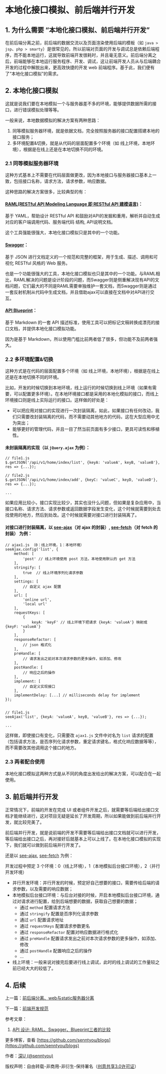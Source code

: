 # 本地化接口模拟、前后端并行开发

## 1. 为什么需要 “本地化接口模拟、前后端并行开发”

在前后端分离之前，前后端的数据交流以及页面渲染使用后端的模板（如 `java > jsp`、`php > smarty`）是很常见的，所以前端对页面的开发与调试总是依赖后端程序，而不能本地运行，这就导致前端开发很耗时，并且毫无意义。前后端分离之后，前端能够在本地运行服务程序、开发、调试，这让前端开发人员从与后端耦合开发的过程中解脱出来，更高效快捷的开发 web 前端程序。基于此，我们便有了“本地化接口模拟”的需求。

## 2. 本地化接口模拟

这就是说我们要在本地模拟一个与服务器差不多的环境，能够提供数据所需的接口，进行错误模拟处理等等。

一般来说，本地数据模拟的解决方案有两种思路：

1. 同等模拟服务器环境，就是依据文档，完全按照服务器的接口配置搭建本地的接口服务；
2. 多环境配置&切换，就是从代码的层面配置多个环境（如 线上环境，本地环境），根据是在线上还是在本地切换不同的环境。

### 2.1 同等模拟服务器环境

这种方式基本上不需要在代码层面做更改，因为本地接口与服务器接口基本上一致，包括接口名称，请求方法，请求参数，响应数据。

这种思路的解决方案很多，比较典型的有：

#### [RAML(RESTful API Modeling Language 即 RESTful API 建模语言)](https://raml.org/)：

基于 YAML，帮助设计 RESTful API 和鼓励对API的发掘和重用，解析并自动生成对应的客户端调用代码、服务端代码 结构, API说明文档。

这个工具强能很强大，本地化接口模拟只是其中的一个功能。

#### [Swagger](https://swagger.io/)：

基于 JSON 进行文档定义的一个规范和完整的框架，用于生成、描述、调用和可视化 RESTful 风格的 Web 服务。

也是一个功能很强大的工具，本地化接口模拟也只是其中的一个功能。与RAML相比，RAML解决的问题是设计阶段的问题，而Swagger则是侧重解决现有API的文档问题，它们最大的不同是RAML需要单独维护一套文档，而Swagger则是通过一套反射机制从代码中生成文档，并且借助ajax可以直接在文档中对API进行交互。

#### [API Blueprint](https://apiblueprint.org/)：

基于 Markdown 的一套 API 描述标准，使用工具可以把标记文稿转换成漂亮的接口文档，并提供本地化接口模拟功能。

因为是基于 Markdown，所以使用门槛比前两者低了很多，但功能不及前两者强大。

### 2.2 多环境配置&切换

这种方式是在代码的层面配置多个环境（如 线上环境，本地环境），根据是在线上还是在本地切换不同的环境。

比如，开发的时候切换到本地环境，线上运行的时候切换到线上环境（如果有需要，可以配置更多环境）。在本地环境接口都是采用的本地化模拟的接口，而线上环境接口则是线上实际运行的接口。这样做的好处是：

* 可以把应用对接口的实现进行一次封装隔离，如此，如果接口有任何改动，我们只需要改封装隔离的代码，而不需要动其他地方的代码，这在大型应用中尤为突出；
* 能够更好的管理代码，并且一目了然当前页面有多少接口，更具可读性和移植性。

#### 未封装隔离的实现（以 `jQuery.ajax` 为例）：

```
// file1.js
$.getJSON('/api/v1/home/index/list', {keyA: 'valueA', keyB, 'valueB'}, res => {...});

// file2.js
$.getJSON('/api/v1/home/index/add', {keyC: 'valueC', keyD, 'valueD'}, res => {...});

...

```

如果应用比较小，接口实现比较少，其实也没什么问题，但如果是复杂应用中，当接口名称、请求方法、请求参数或返回数据字段发生变化，这个时候就需要到处去找使用的地方，然后到处改。这个时候就需要对接口进行封装隔离了。

#### 对接口进行封装隔离，以 [see-ajax](https://github.com/senntyou/see-ajax)（对 ajax 的封装）, [see-fetch](https://github.com/senntyou/see-fetch)（对 fetch 的封装） 为例：

```
// ajax1.js （0：线上环境，1：本地环境）
seeAjax.config('list', {
    method: [
        'post' // 线上环境使用 post 方法，本地使用默认的 get 方法
    ],
    stringify: [
        true  // 线上环境序列化请求参数
    ],
    settings: [
        // 自定义 ajax 配置
    ],
    url: [
        'online url',
        'local url'
    ],
    requestKeys: [
        {
            keyA: 'keyF' // 线上环境下把请求 {keyA: 'valueA'} 映射成 {keyF: 'valueA'}
        }
    ],
    responseRefactor: [
        // json 格式化
    ],
    preHandle: [
        // 请求发出之前对本次请求参数的更多操作，如添加、修改
    ],
    postHandle: [
        // 响应之后的操作
    ],
    implement: [
        // 自定义实现接口
    ],
    implementDelay: [...] // milliseconds delay for implement
});


// file1.js
seeAjax('list', {keyA: 'valueA', keyB, 'valueB'}, res => {...});

...

```

这样做，即使接口有变化，只需要改 `ajax1.js` 文件中对名为 `list` 请求的配置（包括请求方法，是否序列化请求参数，重定请求键名，格式化响应数据等等），而不需要改其他调用这个接口的地方。

### 2.3 两者配合使用

本地化接口模拟这两种方式是从不同的角度出发给出的解决方案，可以配合在一起使用。

## 3. 前后端并行开发

正常情况下，前端的开发在完成 UI 或者组件开发之后，就需要等后端给出接口文档才能继续进行，这对项目无疑是延长了开发周期，所以如果能做到前后端并行开发，就比较完美了。

前后端并行开发，就是说前端的开发不需要等后端给出接口文档就可以进行开发，等后端给出接口之后，再对接好后就基本上可以上线了。在本地化接口模拟的实现下，我们就可以做到前后端并行开发了。

还是以 [see-ajax](https://github.com/senntyou/see-ajax), [see-fetch](https://github.com/senntyou/see-fetch) 为例：

开发过程中预定 3 个环境：0（线上环境），1（本地模拟后台接口环境），2（并行开发环境）

* 并行开发环境：并行开发的时候，预定好自己想要的接口，需要传给后端的请求参数，以及需要的响应数据；
* 本地模拟后台接口环境：与后台对接的时候，开启本地模拟后台接口环境，通过对请求进行配置，给到后端想要的数据，获取自己想要的数据；
   * 通过 `method` 配置请求方法
   * 通过 `stringify` 配置是否序列化请求参数
   * 通过 `url` 配置请求地址
   * 通过 `requestKeys` 配置请求参数更名
   * 通过 `responseRefactor` 配置对响应数据进行格式化
   * 通过 `preHandle` 配置请求发出之前对本次请求参数的更多操作，如添加、修改
   * 通过 `postHandle` 配置响应之后的操作
   * ...
* 线上环境：一般来说对接完后要进行线上调试，此时的线上调试的工作量较之前已经大大的较低了。


## 4. 后续

上一篇：[前后端分离、web与static服务器分离](https://github.com/senntyou/blogs/blob/master/architecture/1.md)

下一篇：[前端开发规范](https://github.com/senntyou/blogs/blob/master/architecture/3.md)

参考文章：

1. [API 设计: RAML、Swagger、Blueprint三者的比较](http://www.cnblogs.com/softidea/p/5728952.html)

更多博客，查看 [https://github.com/senntyou/blogs](https://github.com/senntyou/blogs)

作者：[深U (@senntyou)](https://github.com/senntyou)

版权声明：自由转载-非商用-非衍生-保持署名（[创意共享3.0许可证](https://creativecommons.org/licenses/by-nc-nd/3.0/deed.zh)）
